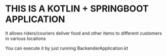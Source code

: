 <h1> THIS IS A KOTLIN + SPRINGBOOT APPLICATION </h1>

It allows riders/couriers deliver food and other items to different customers in various locations

You can execute it by just running BackenderApplication.kt
